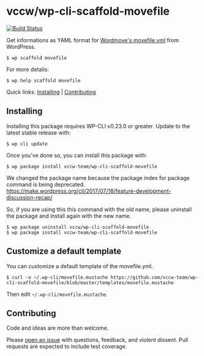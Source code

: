 # vccw/wp-cli-scaffold-movefile

[![Build Status](https://travis-ci.org/vccw-team/wp-cli-scaffold-movefile.svg?branch=master)](https://travis-ci.org/vccw-team/wp-cli-scaffold-movefile)

Get informations as YAML format for [Wordmove's movefile.yml](http://welaika.github.io/wordmove/) from WordPress.

```
$ wp scaffold movefile
```

For more details:

```
$ wp help scaffold movefile
```

Quick links: [Installing](#installing) | [Contributing](#contributing)

## Installing

Installing this package requires WP-CLI v0.23.0 or greater.  Update to the latest stable release with:

```
$ wp cli update
```

Once you've done so, you can install this package with:

```
$ wp package install vccw-team/wp-cli-scaffold-movefile
```

We changed the package name because the package index for package command is being deprecated.
https://make.wordpress.org/cli/2017/07/18/feature-development-discussion-recap/

So, if you are using this this command with the old name, please uninstall the package and install again with the new name.

```
$ wp package uninstall vccw/wp-cli-scaffold-movefile
$ wp package install vccw-team/wp-cli-scaffold-movefile
```

## Customize a default template

You can customize a default template of the movefile.yml.

```
$ curl -o ~/.wp-cli/movefile.mustache https://github.com/vccw-team/wp-cli-scaffold-movefile/blob/master/templates/movefile.mustache
```

Then edit `~/.wp-cli/movefile.mustache`.

## Contributing

Code and ideas are more than welcome.

Please [open an issue](https://github.com/vccw-team/wp-cli-scaffold-movefile/issues) with questions, feedback, and violent dissent. Pull requests are expected to include test coverage.
